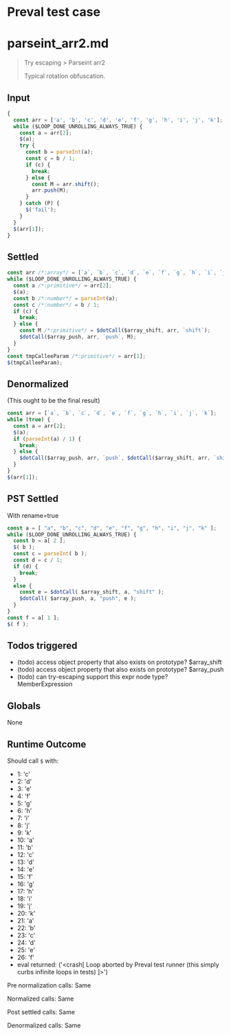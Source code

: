 # Preval test case

# parseint_arr2.md

> Try escaping > Parseint arr2
>
> Typical rotation obfuscation.

## Input

`````js filename=intro
{
  const arr = ['a', 'b', 'c', 'd', 'e', 'f', 'g', 'h', 'i', 'j', 'k'];
  while ($LOOP_DONE_UNROLLING_ALWAYS_TRUE) {
    const a = arr[2];
    $(a);
    try {
      const b = parseInt(a);
      const c = b / 1;
      if (c) {
        break;
      } else {
        const M = arr.shift();
        arr.push(M);
      }
    } catch (P) {
      $('fail');
    }
  }
  $(arr[1]);
}
`````


## Settled


`````js filename=intro
const arr /*:array*/ = [`a`, `b`, `c`, `d`, `e`, `f`, `g`, `h`, `i`, `j`, `k`];
while ($LOOP_DONE_UNROLLING_ALWAYS_TRUE) {
  const a /*:primitive*/ = arr[2];
  $(a);
  const b /*:number*/ = parseInt(a);
  const c /*:number*/ = b / 1;
  if (c) {
    break;
  } else {
    const M /*:primitive*/ = $dotCall($array_shift, arr, `shift`);
    $dotCall($array_push, arr, `push`, M);
  }
}
const tmpCalleeParam /*:primitive*/ = arr[1];
$(tmpCalleeParam);
`````


## Denormalized
(This ought to be the final result)

`````js filename=intro
const arr = [`a`, `b`, `c`, `d`, `e`, `f`, `g`, `h`, `i`, `j`, `k`];
while (true) {
  const a = arr[2];
  $(a);
  if (parseInt(a) / 1) {
    break;
  } else {
    $dotCall($array_push, arr, `push`, $dotCall($array_shift, arr, `shift`));
  }
}
$(arr[1]);
`````


## PST Settled
With rename=true

`````js filename=intro
const a = [ "a", "b", "c", "d", "e", "f", "g", "h", "i", "j", "k" ];
while ($LOOP_DONE_UNROLLING_ALWAYS_TRUE) {
  const b = a[ 2 ];
  $( b );
  const c = parseInt( b );
  const d = c / 1;
  if (d) {
    break;
  }
  else {
    const e = $dotCall( $array_shift, a, "shift" );
    $dotCall( $array_push, a, "push", e );
  }
}
const f = a[ 1 ];
$( f );
`````


## Todos triggered


- (todo) access object property that also exists on prototype? $array_shift
- (todo) access object property that also exists on prototype? $array_push
- (todo) can try-escaping support this expr node type? MemberExpression


## Globals


None


## Runtime Outcome


Should call `$` with:
 - 1: 'c'
 - 2: 'd'
 - 3: 'e'
 - 4: 'f'
 - 5: 'g'
 - 6: 'h'
 - 7: 'i'
 - 8: 'j'
 - 9: 'k'
 - 10: 'a'
 - 11: 'b'
 - 12: 'c'
 - 13: 'd'
 - 14: 'e'
 - 15: 'f'
 - 16: 'g'
 - 17: 'h'
 - 18: 'i'
 - 19: 'j'
 - 20: 'k'
 - 21: 'a'
 - 22: 'b'
 - 23: 'c'
 - 24: 'd'
 - 25: 'e'
 - 26: 'f'
 - eval returned: ('<crash[ Loop aborted by Preval test runner (this simply curbs infinite loops in tests) ]>')

Pre normalization calls: Same

Normalized calls: Same

Post settled calls: Same

Denormalized calls: Same
